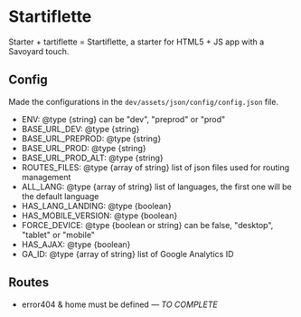 # Startiflette
Starter + tartiflette = Startiflette, a starter for HTML5 + JS app with a Savoyard touch.



## Config
Made the configurations in the `dev/assets/json/config/config.json` file.

* ENV: @type {string} can be "dev", "preprod" or "prod"
* BASE_URL_DEV: @type {string}
* BASE_URL_PREPROD: @type {string}
* BASE_URL_PROD: @type {string}
* BASE_URL_PROD_ALT: @type {string}
* ROUTES_FILES: @type {array of string} list of json files used for routing management
* ALL_LANG: @type {array of string} list of languages, the first one will be the default language
* HAS_LANG_LANDING: @type {boolean}
* HAS_MOBILE_VERSION: @type {boolean}
* FORCE_DEVICE: @type {boolean or string} can be false, "desktop", "tablet" or "mobile"
* HAS_AJAX: @type {boolean}
* GA_ID: @type {array of string} list of Google Analytics ID



## Routes

* error404 & home must be defined *— TO COMPLETE*